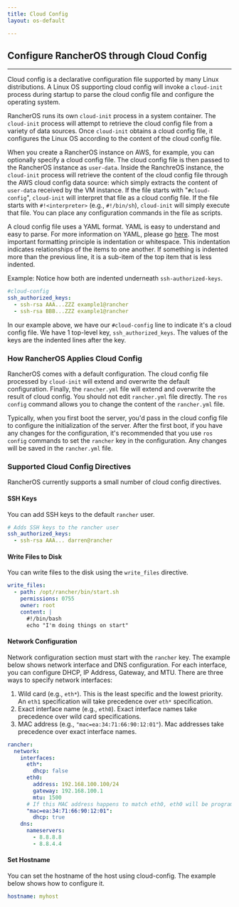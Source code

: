 ```yaml
---
title: Cloud Config
layout: os-default

---
```


## Configure RancherOS through Cloud Config
---

Cloud config is a declarative configuration file supported by many Linux distributions. A Linux OS supporting cloud config will invoke a `cloud-init` process during startup to parse the cloud config file and configure the operating system.

RancherOS runs its own `cloud-init` process in a system container. The `cloud-init` process will attempt to retrieve the
cloud config file from a variety of data sources. Once `cloud-init` obtains a cloud config file, it configures the Linux OS according to the content of the cloud config file.

When you create a RancherOS instance on AWS, for example, you can optionally specify a cloud config file. The cloud config file is then passed to the RancherOS instance as `user-data`. Inside the RanchreOS instance, the `cloud-init` process will retrieve the content of the cloud config file through the AWS cloud config data source: which simply extracts the content of `user-data` received by the VM instance. If the file starts with "`#cloud-config`", `cloud-init` will interpret that file as a cloud config file. If the file starts with `#!<interpreter>` (e.g., `#!/bin/sh`), `cloud-init` will simply execute that file. You can place any configuration commands in the file as scripts.

A cloud config file uses a YAML format. YAML is easy to understand and easy to parse. For more information on YAML, please go [here](http://www.yaml.org/start.html). The most important formatting principle is indentation or whitespace. This indentation indicates relationships of the items to one another. If something is indented more than the previous line, it is a sub-item of the top item that is less indented.

Example: Notice how both are indented underneath `ssh-authorized-keys`.

```yaml
#cloud-config
ssh_authorized_keys:
  - ssh-rsa AAA...ZZZ example1@rancher
  - ssh-rsa BBB...ZZZ example1@rancher
```

In our example above, we have our `#cloud-config` line to indicate it's a cloud config file. We have 1 top-level key, `ssh_authorized_keys`. The values of the keys are the indented lines after the key.

### How RancherOS Applies Cloud Config

RancherOS comes with a default configuration. The cloud config file processed by `cloud-init` will extend and overwrite the default configuration. Finally, the `rancher.yml` file will extend and overwrite the result of cloud config. You should not edit `rancher.yml` file directly. The `ros config` command allows you to change the content of the `rancher.yml` file.

Typically, when you first boot the server, you'd pass in the cloud config file to configure the initialization of the server. After the first boot, if you have any changes for the configuration, it's recommended that you use `ros config` commands to set the `rancher` key in the configuration. Any changes will be saved in the `rancher.yml` file.

### Supported Cloud Config Directives

RancherOS currently supports a small number of cloud config directives.

#### SSH Keys

You can add SSH keys to the default `rancher` user.

```yaml
# Adds SSH keys to the rancher user
ssh_authorized_keys:
  - ssh-rsa AAA... darren@rancher
```
#### Write Files to Disk

You can write files to the disk using the `write_files` directive.

```yaml
write_files:
  - path: /opt/rancher/bin/start.sh
    permissions: 0755
    owner: root
    content: |
      #!/bin/bash
      echo "I'm doing things on start"
```

#### Network Configuration

Network configuration section must start with the `rancher` key. The example below shows network interface and DNS configuration. For each interface, you can configure DHCP, IP Address, Gateway, and MTU. There are three ways to specify network interfaces:

1. Wild card (e.g., `eth*`). This is the least specific and the lowest priority. An `eth1` specification will take precedence over `eth*` specification.
2. Exact interface name (e.g., `eth0`). Exact interface names take precedence over wild card specifications.
3. MAC address (e.g., `"mac=ea:34:71:66:90:12:01"`). Mac addresses take precedence over exact interface names.

```yaml
rancher:
  network:
    interfaces:
      eth*:
        dhcp: false
      eth0:
        address: 192.168.100.100/24
        gateway: 192.168.100.1
        mtu: 1500
      # If this MAC address happens to match eth0, eth0 will be programmed to use DHCP.
      "mac=ea:34:71:66:90:12:01":
        dhcp: true
    dns:
      nameservers:
        - 8.8.8.8
        - 8.8.4.4

```

#### Set Hostname

You can set the hostname of the host using cloud-config. The example below shows how to configure it.

```yaml
hostname: myhost
```

